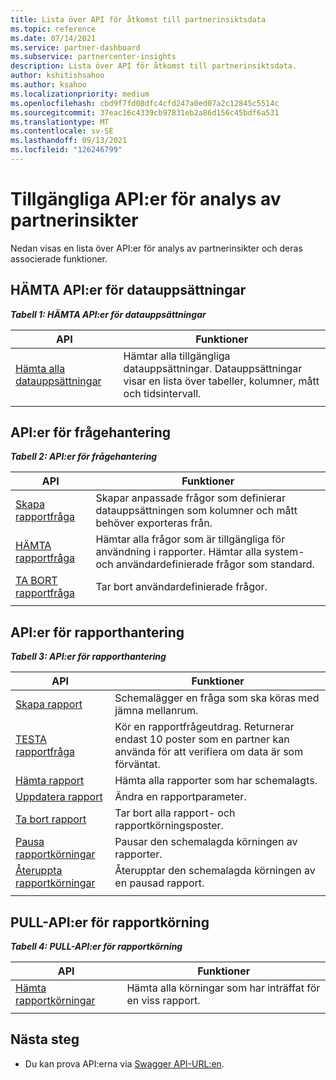 ```yaml
---
title: Lista över API för åtkomst till partnerinsiktsdata
ms.topic: reference
ms.date: 07/14/2021
ms.service: partner-dashboard
ms.subservice: partnercenter-insights
description: Lista över API för åtkomst till partnerinsiktsdata.
author: kshitishsahoo
ms.author: ksahoo
ms.localizationpriority: medium
ms.openlocfilehash: cbd9f7fd08dfc4cfd247a0ed07a2c12845c5514c
ms.sourcegitcommit: 37eac16c4339cb97831eb2a86d156c45bdf6a531
ms.translationtype: MT
ms.contentlocale: sv-SE
ms.lasthandoff: 09/13/2021
ms.locfileid: "126246799"
---
```

# <a name="available-apis-for-partner-insights-analytics"></a>Tillgängliga API:er för analys av partnerinsikter

Nedan visas en lista över API:er för analys av partnerinsikter och deras associerade funktioner.

## <a name="dataset-pull-apis"></a>HÄMTA API:er för datauppsättningar

***Tabell 1: HÄMTA API:er för datauppsättningar***

| **API** | **Funktioner** |
| --- | --- |
| [Hämta alla datauppsättningar](insights-programmatic-analytics-api-get-dataset.md) | Hämtar alla tillgängliga datauppsättningar. Datauppsättningar visar en lista över tabeller, kolumner, mått och tidsintervall. |
|||

## <a name="query-management-apis"></a>API:er för frågehantering

***Tabell 2: API:er för frågehantering***

| **API** | **Funktioner** |
| --- | --- |
| [Skapa rapportfråga](insights-programmatic-access-paradigm.md#create-report-query-api) | Skapar anpassade frågor som definierar datauppsättningen som kolumner och mått behöver exporteras från. |
| [HÄMTA rapportfråga](insights-programmatic-analytics-api-get-report-queries.md) | Hämtar alla frågor som är tillgängliga för användning i rapporter. Hämtar alla system- och användardefinierade frågor som standard. |
| [TA BORT rapportfråga](insights-programmatic-analytics-api-delete-report-queries.md) | Tar bort användardefinierade frågor. |
|||

## <a name="report-management-apis"></a>API:er för rapporthantering

***Tabell 3: API:er för rapporthantering***

| **API** | **Funktioner** |
| --- | --- |
| [Skapa rapport](insights-programmatic-access-paradigm.md#create-report-api) | Schemalägger en fråga som ska köras med jämna mellanrum. |
| [TESTA rapportfråga](insights-programmatic-analytics-api-try-report-queries.md) | Kör en rapportfrågeutdrag. Returnerar endast 10 poster som en partner kan använda för att verifiera om data är som förväntat. |
| [Hämta rapport](insights-programmatic-analytics-api-get-report.md) | Hämta alla rapporter som har schemalagts. |
| [Uppdatera rapport](insights-programmatic-analytics-api-update-report.md) | Ändra en rapportparameter. |
| [Ta bort rapport](insights-programmatic-analytics-api-delete-report.md) | Tar bort alla rapport- och rapportkörningsposter. |
| [Pausa rapportkörningar](insights-programmatic-analytics-api-pause-report-executions.md) | Pausar den schemalagda körningen av rapporter. |
| [Återuppta rapportkörningar](insights-programmatic-analytics-api-resume-report-executions.md) | Återupptar den schemalagda körningen av en pausad rapport. |
|||

## <a name="report-execution-pull-apis"></a>PULL-API:er för rapportkörning

***Tabell 4: PULL-API:er för rapportkörning***

| **API** | **Funktioner** |
| --- | --- |
| [Hämta rapportkörningar](insights-programmatic-access-paradigm.md#get-report-execution-api) | Hämta alla körningar som har inträffat för en viss rapport. |
|||

## <a name="next-steps"></a>Nästa steg

- Du kan prova API:erna via [Swagger API-URL:en](https://api.partnercenter.microsoft.com/insights/v1/mpn/swagger/index.html).